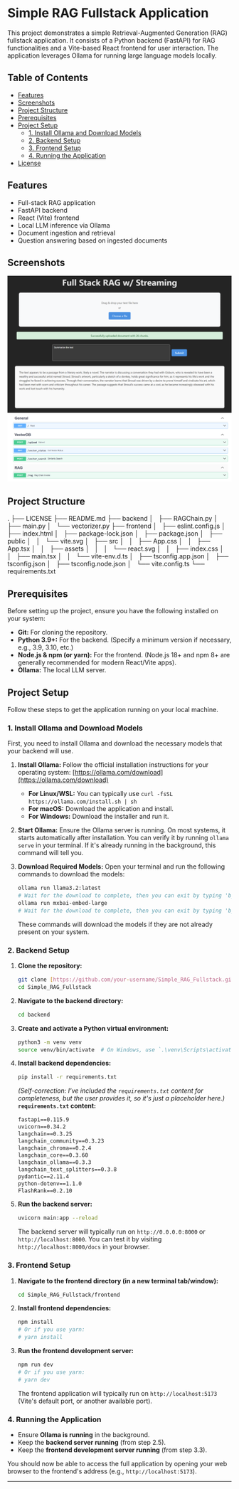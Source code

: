 # Simple RAG Fullstack Application

This project demonstrates a simple Retrieval-Augmented Generation (RAG) fullstack application. It consists of a Python backend (FastAPI) for RAG functionalities and a Vite-based React frontend for user interaction. The application leverages Ollama for running large language models locally.

## Table of Contents

- [Features](#features)
- [Screenshots](#screenshots)
- [Project Structure](#project-structure)
- [Prerequisites](#prerequisites)
- [Project Setup](#project-setup)
  - [1. Install Ollama and Download Models](#1-install-ollama-and-download-models)
  - [2. Backend Setup](#2-backend-setup)
  - [3. Frontend Setup](#3-frontend-setup)
  - [4. Running the Application](#4-running-the-application)
- [License](#license)

## Features

- Full-stack RAG application
- FastAPI backend
- React (Vite) frontend
- Local LLM inference via Ollama
- Document ingestion and retrieval
- Question answering based on ingested documents

## Screenshots
![Front-end view](image.png)
![Back-end view](image-1.png)
## Project Structure
.
├── LICENSE
├── README.md
├── backend
│   ├── RAGChain.py
│   ├── main.py
│   └── vectorizer.py
├── frontend
│   ├── eslint.config.js
│   ├── index.html
│   ├── package-lock.json
│   ├── package.json
│   ├── public
│   │   └── vite.svg
│   ├── src
│   │   ├── App.css
│   │   ├── App.tsx
│   │   ├── assets
│   │   │   └── react.svg
│   │   ├── index.css
│   │   ├── main.tsx
│   │   └── vite-env.d.ts
│   ├── tsconfig.app.json
│   ├── tsconfig.json
│   ├── tsconfig.node.json
│   └── vite.config.ts
└── requirements.txt


## Prerequisites

Before setting up the project, ensure you have the following installed on your system:

* **Git:** For cloning the repository.
* **Python 3.9+:** For the backend. (Specify a minimum version if necessary, e.g., 3.9, 3.10, etc.)
* **Node.js & npm (or yarn):** For the frontend. (Node.js 18+ and npm 8+ are generally recommended for modern React/Vite apps).
* **Ollama:** The local LLM server.

## Project Setup

Follow these steps to get the application running on your local machine.

### 1. Install Ollama and Download Models

First, you need to install Ollama and download the necessary models that your backend will use.

1.  **Install Ollama:**
    Follow the official installation instructions for your operating system: [https://ollama.com/download](https://ollama.com/download)

    * **For Linux/WSL:** You can typically use `curl -fsSL https://ollama.com/install.sh | sh`
    * **For macOS:** Download the application and install.
    * **For Windows:** Download the installer and run it.

2.  **Start Ollama:**
    Ensure the Ollama server is running. On most systems, it starts automatically after installation. You can verify it by running `ollama serve` in your terminal. If it's already running in the background, this command will tell you.

3.  **Download Required Models:**
    Open your terminal and run the following commands to download the models:

    ```bash
    ollama run llama3.2:latest
    # Wait for the download to complete, then you can exit by typing 'bye' or Ctrl+D
    ollama run mxbai-embed-large
    # Wait for the download to complete, then you can exit by typing 'bye' or Ctrl+D
    ```
    These commands will download the models if they are not already present on your system.

### 2. Backend Setup

1.  **Clone the repository:**

    ```bash
    git clone [https://github.com/your-username/Simple_RAG_Fullstack.git](https://github.com/your-username/Simple_RAG_Fullstack.git)
    cd Simple_RAG_Fullstack
    ```

2.  **Navigate to the backend directory:**

    ```bash
    cd backend
    ```

3.  **Create and activate a Python virtual environment:**

    ```bash
    python3 -m venv venv
    source venv/bin/activate  # On Windows, use `.\venv\Scripts\activate`
    ```

4.  **Install backend dependencies:**

    ```bash
    pip install -r requirements.txt
    ```

    *(Self-correction: I've included the `requirements.txt` content for completeness, but the user provides it, so it's just a placeholder here.)*
    **`requirements.txt` content:**
    ```
    fastapi==0.115.9
    uvicorn==0.34.2
    langchain==0.3.25
    langchain_community==0.3.23
    langchain_chroma==0.2.4
    langchain_core==0.3.60
    langchain_ollama==0.3.3
    langchain_text_splitters==0.3.8
    pydantic==2.11.4
    python-dotenv==1.1.0
    FlashRank==0.2.10
    ```

5.  **Run the backend server:**

    ```bash
    uvicorn main:app --reload
    ```
    The backend server will typically run on `http://0.0.0.0:8000` or `http://localhost:8000`. You can test it by visiting `http://localhost:8000/docs` in your browser.

### 3. Frontend Setup

1.  **Navigate to the frontend directory (in a new terminal tab/window):**

    ```bash
    cd Simple_RAG_Fullstack/frontend
    ```

2.  **Install frontend dependencies:**

    ```bash
    npm install
    # Or if you use yarn:
    # yarn install
    ```

3.  **Run the frontend development server:**

    ```bash
    npm run dev
    # Or if you use yarn:
    # yarn dev
    ```
    The frontend application will typically run on `http://localhost:5173` (Vite's default port, or another available port).

### 4. Running the Application

* Ensure **Ollama is running** in the background.
* Keep the **backend server running** (from step 2.5).
* Keep the **frontend development server running** (from step 3.3).

You should now be able to access the full application by opening your web browser to the frontend's address (e.g., `http://localhost:5173`).

---

